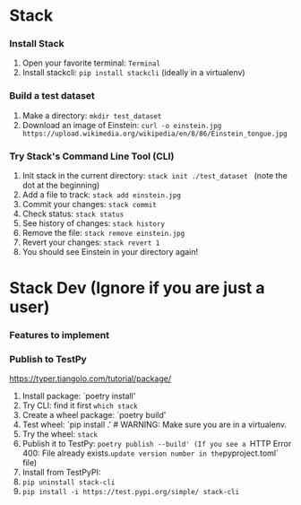 # Stack

### Install Stack

1. Open your favorite terminal: `Terminal`
2. Install stackcli: `pip install stackcli` (ideally in a virtualenv)

### Build a test dataset

1. Make a directory: `mkdir test_dataset`
3. Download an image of Einstein: `curl -o einstein.jpg https://upload.wikimedia.org/wikipedia/en/8/86/Einstein_tongue.jpg`


### Try Stack's Command Line Tool (CLI)

1. Init stack in the current directory: ```stack init ./test_dataset ``` (note the dot at the beginning)
2. Add a file to track: `stack add einstein.jpg`
3. Commit your changes: `stack commit`
4. Check status: `stack status`
5. See history of changes: `stack history`
6. Remove the file: `stack remove einstein.jpg`
7. Revert your changes: `stack revert 1`
8. You should see Einstein in your directory again!


# Stack Dev (Ignore if you are just a user)

### Features to implement

### Publish to TestPy

https://typer.tiangolo.com/tutorial/package/

1. Install package: `poetry install'
2. Try CLI: find it first `which stack`
3. Create a wheel package: `poetry build'
4. Test wheel: `pip install .' # WARNING: Make sure you are in a virtualenv.
5. Try the wheel: `stack`
6. Publish it to TestPy: `poetry publish --build'
(If you see a `HTTP Error 400: File already exists.` update version number in the `pyproject.toml` file)
7. Install from TestPyPI:
  1. `pip uninstall stack-cli`
  1. `pip install -i https://test.pypi.org/simple/ stack-cli`
